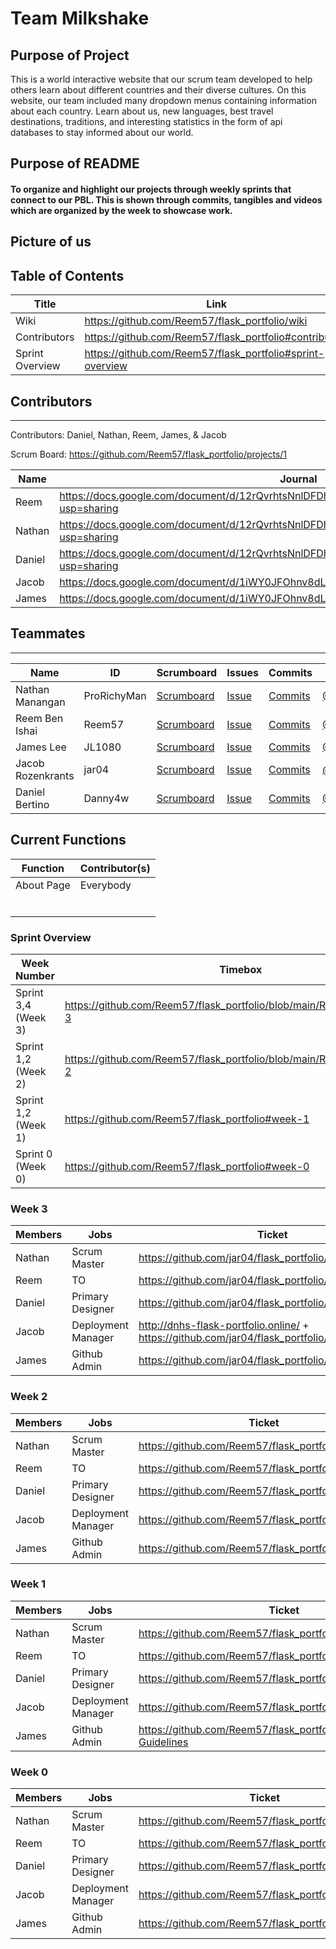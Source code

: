 # Team Milkshake

## Purpose of Project
This is a world interactive website that our scrum team developed to help others learn about different countries and their diverse cultures. On this website, our team included many dropdown menus containing information about each country. Learn about us, new languages, best travel destinations, traditions, and interesting statistics in the form of api databases to stay informed about our world.

## Purpose of README
#### To organize and highlight our projects through weekly sprints that connect to our PBL. This is shown through commits, tangibles and videos which are organized by the week to showcase work.

## Picture of us


## Table of Contents
| Title | Link |
| ---------------- | ------------------------------------------------------------------------------------------------------------ |
| Wiki | https://github.com/Reem57/flask_portfolio/wiki |
| Contributors | https://github.com/Reem57/flask_portfolio#contributors |
| Sprint Overview | https://github.com/Reem57/flask_portfolio#sprint-overview |


## Contributors
---------------------------------------

Contributors: Daniel, Nathan, Reem, James, & Jacob

Scrum Board: https://github.com/Reem57/flask_portfolio/projects/1

| Name             | Journal                                                                                                      |
| ---------------- | ------------------------------------------------------------------------------------------------------------ |
|  Reem | https://docs.google.com/document/d/12rQvrhtsNnlDFDhkCI9sT8w7fTD3y-4FW6W8LPLuf9w/edit?usp=sharing|
|  Nathan | https://docs.google.com/document/d/12rQvrhtsNnlDFDhkCI9sT8w7fTD3y-4FW6W8LPLuf9w/edit?usp=sharing|
|  Daniel | https://docs.google.com/document/d/12rQvrhtsNnlDFDhkCI9sT8w7fTD3y-4FW6W8LPLuf9w/edit?usp=sharing|
|  Jacob | https://docs.google.com/document/d/1iWY0JFOhnv8dLGOX7WXPdvvbnUYI_WglTmJvhG3r4QQ/edit|
|  James | https://docs.google.com/document/d/1iWY0JFOhnv8dLGOX7WXPdvvbnUYI_WglTmJvhG3r4QQ/edit|

## Teammates
---------------------------------------
| Name             | ID              | Scrumboard                                                                   | Issues |Commits  | Profile          |
| ---------------- | --------------- | ---------------------------------------------------------------------------- | ------ |----------- | ---------------- |
| Nathan Manangan  | ProRichyMan     | [Scrumboard](https://github.com/jar04/flask_portfolio/projects/1) | [Issue](https://github.com/jar04/flask_portfolio/issues?q=is%3Aopen+is%3Aissue+author%3AProRichyMan+assignee%3AProRichyMan) | [Commits](https://github.com/jar04/flask_portfolio/commits?author=ProRichyMan)| [@ProRichyMan](https://github.com/ProRichyMan)|
| Reem Ben Ishai | Reem57 | [Scrumboard](https://github.com/jar04/flask_portfolio/projects/1) | [Issue](https://github.com/jar04/flask_portfolio/issues?q=is%3Aopen+is%3Aissue+author%3AProRichyMan+assignee%3AReem57) | [Commits](https://github.com/jar04/flask_portfolio/commits?author=Reem57)| [@Reem57](https://github.com/Reem57)|
| James Lee  | JL1080          | [Scrumboard](https://github.com/jar04/flask_portfolio/projects/1) | [Issue](https://github.com/jar04/flask_portfolio/issues?q=is%3Aopen+is%3Aissue+author%3AProRichyMan+assignee%3AJL1080) | [Commits](https://github.com/jar04/flask_portfolio/commits?author=JL1080)| [@JL1080](https://github.com/JL1080)|
| Jacob Rozenkrants     | jar04  | [Scrumboard](https://github.com/jar04/flask_portfolio/projects/1) | [Issue](https://github.com/jar04/flask_portfolio/issues?q=is%3Aopen+is%3Aissue+author%3AProRichyMan+assignee%3Ajar04) | [Commits](https://github.com/jar04/flask_portfolio/commits?author=jar04)| [@jar04](https://github.com/jar04)|
| Daniel Bertino     | Danny4w | [Scrumboard](https://github.com/jar04/flask_portfolio/projects/1) | [Issue](https://github.com/jar04/flask_portfolio/issues?q=is%3Aopen+is%3Aissue+author%3AProRichyMan+assignee%3ADanny4w) | [Commits](https://github.com/jar04/flask_portfolio/commits?author=Danny4w)| [@Danny4w](https://github.com/Danny4w)|

## Current Functions
| Function | Contributor(s)|
| ------------- | -------------------------------------------------------------|
| About Page | Everybody |
|  |  |
|  |  |
|  |  |
|  |  |
|  |  |
|  |  |

### Sprint Overview
| Week Number | Timebox | Issue List                                              |
| ------------- | ------------- | -------------------------------------------------------------|
| Sprint 3,4 (Week 3)   | https://github.com/Reem57/flask_portfolio/blob/main/README.md#week-3 |      https://github.com/Reem57/flask_portfolio/issues?q=is%3Aopen+is%3Aissue+label%3A%22Week+3%22       |
| Sprint 1,2 (Week 2)   | https://github.com/Reem57/flask_portfolio/blob/main/README.md#week-2 |      https://github.com/Reem57/flask_portfolio/issues?q=is%3Aopen+is%3Aissue+label%3A%22Week+2%22       |
| Sprint 1,2 (Week 1)   | https://github.com/Reem57/flask_portfolio#week-1 |    https://github.com/Reem57/flask_portfolio/issues?q=is%3Aopen+is%3Aissue+label%3A%22Week+1%22       |
| Sprint 0 (Week 0)   | https://github.com/Reem57/flask_portfolio#week-0 |     https://github.com/Reem57/flask_portfolio/issues?q=is%3Aopen+is%3Aissue+label%3A%22Week+0%22       |

### Week 3
| Members | Jobs | Ticket |
| ------------- | -------------------------------------------------------------| - |
| Nathan | Scrum Master | https://github.com/jar04/flask_portfolio/issues |
| Reem | TO | https://github.com/jar04/flask_portfolio/issues/27 |
| Daniel | Primary Designer | https://github.com/jar04/flask_portfolio/issues/20 |
| Jacob | Deployment Manager | http://dnhs-flask-portfolio.online/ + https://github.com/jar04/flask_portfolio/wiki/Deployment |
| James | Github Admin | https://github.com/jar04/flask_portfolio/issues/26 |

### Week 2
| Members | Jobs | Ticket |
| ------------- | -------------------------------------------------------------| - |
| Nathan | Scrum Master | https://github.com/Reem57/flask_portfolio/issues/11 |
| Reem | TO | https://github.com/Reem57/flask_portfolio/issues/11 |
| Daniel | Primary Designer | https://github.com/Reem57/flask_portfolio/issues/11 |
| Jacob | Deployment Manager | https://github.com/Reem57/flask_portfolio/issues/11 |
| James | Github Admin | https://github.com/Reem57/flask_portfolio/issues/11 |

### Week 1
| Members | Jobs | Ticket |
| ------------- | -------------------------------------------------------------| - |
| Nathan | Scrum Master | https://github.com/Reem57/flask_portfolio/wiki/Policies |
| Reem | TO | https://github.com/Reem57/flask_portfolio/issues/7 |
| Daniel | Primary Designer | https://github.com/Reem57/flask_portfolio/wiki/Theme |
| Jacob | Deployment Manager | https://github.com/Reem57/flask_portfolio/wiki/Deployment |
| James | Github Admin | https://github.com/Reem57/flask_portfolio/wiki/Contribution-Guidelines |


### Week 0
| Members | Jobs | Ticket |
| ------------- | -------------------------------------------------------------| - |
| Nathan | Scrum Master | https://github.com/Reem57/flask_portfolio/projects/1 |
| Reem | TO | https://github.com/Reem57/flask_portfolio/issues/7 |
| Daniel | Primary Designer | https://github.com/Reem57/flask_portfolio/issues/3 |
| Jacob | Deployment Manager | https://github.com/Reem57/flask_portfolio/issues/11 |
| James | Github Admin | https://github.com/Reem57/flask_portfolio/issues/1 |

